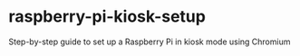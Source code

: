 # raspberry-pi-kiosk-setup
Step-by-step guide to set up a Raspberry Pi in kiosk mode using Chromium
